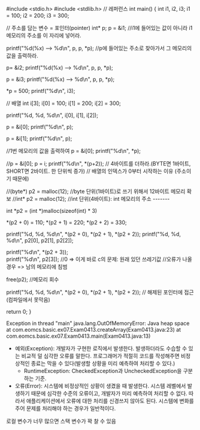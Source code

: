 #include <stdio.h>
#include <stdlib.h>
// 레퍼런스
int main() {
  int i1, i2, i3;
  i1 = 100;
  i2 = 200;
  i3 = 300;

  // 주소를 담는 변수 = 포인터(pointer)
  int* p;
  p = &i1;	//i1에 들어있는 값이 아니라 i1 메모리의 주소를 이 자리에 넣어라.

  printf("%d(%x) --> %d\n", p, p, *p);
  //p에 들어있는 주소로 찾아가서 그 메모리의 값을 출력하라.

  p= &i2;
  printf("%d(%x) --> %d\n", p, p, *p);

  p = &i3;
  printf("%d(%x) --> %d\n", p, p, *p);

  *p = 500;
  printf("%d\n", i3);


  // 배열
  int i[3];
  i[0] = 100;
  i[1] = 200;
  i[2] = 300;

  printf("%d, %d, %d\n", i[0], i[1], i[2]);

  p = &i[0];
  printf("%d\n", p);

  p = &i[1];
  printf("%d\n", p);

  


  //1번 메모리의 값을 출력하여 
  p = &i[0];
  printf("%d\n", *p);  

  //p = &i[0];
  p = i;
  printf("%d\n", *(p+2));    // 4바이트를 더하라.(BYTE면 1바이트, SHORT면 2바이트. 한 단위씩 증가)
  // 배열의 인덱스가 0부터 시작하는 이유 (주소이기 때문에)

  //(byte*) p2 = malloc(12);   //byte 단위(1바이트)로 쓰기 위해서 12바이트 메모리 확보
  //int* p2 = malloc(12);    //int 단위(4바이트): int 메모리의 주소 -------

  int *p2 = (int *)malloc(sizeof(int) * 3)

  *(p2 + 0) = 110;
  *(p2 + 1) = 220;
  *(p2 + 2) = 330;

  printf("%d, %d, %d\n", *(p2 + 0), *(p2 + 1), *(p2 + 2));
  printf("%d, %d, %d\n", p2[0], p2[1], p2[2]);

  printf("%d\n", *(p2 + 3));    
  printf("%d\n", p2[3]);
  //0 => 이게 바로 c의 문제: 원래 있던 쓰레기값
  //오류가 나올 경우 => 남의 메모리에 침범 

  free(p2); //메모리 회수

  printf("%d, %d, %d\n", *(p2 + 0), *(p2 + 1), *(p2 + 2));  // 해제된 포인터에 접근 (컴파일에서 못막음)

  return 0;
}



Exception in thread "main" java.lang.OutOfMemoryError: Java heap space
	at com.eomcs.basic.ex07.Exam0413.createArray(Exam0413.java:23)
	at com.eomcs.basic.ex07.Exam0413.main(Exam0413.java:13)



- 예외(Exception): 개발자가 구현한 로직에서 발생한다. 발생하더라도 수습할 수 있는 비교적 덜 심각한 오류를 말한다. 프로그래머가 적절히 코드를 작성해주면 비정상적인 종료는 막을 수 있다(발생할 상황을 미리 예측하여 처리할 수 있다.)
  - RuntimeException:  CheckedException과 UncheckedException을 구분하는 기준. 
- 오류(Error): 시스템에 비정상적인 상황이 생겼을 때 발생한다. 시스템 레벨에서 발생하기 때문에 심각한 수준의 오류이고, 개발자가 미리 예측하여 처리할 수 없다. 따라서 애플리케이션에서 오류에 대한 처리를 신경쓰지 않아도 된다. 시스템에 변화를 주어 문제를 처리해야 하는 경우가 일반적이다.



로컬 변수가 너무 많으면 스택 변수가 꽉 찰 수 있음